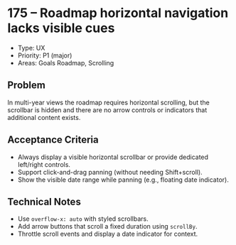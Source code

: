 # 175 – Roadmap horizontal navigation lacks visible cues

- Type: UX
- Priority: P1 (major)
- Areas: Goals Roadmap, Scrolling

## Problem
In multi-year views the roadmap requires horizontal scrolling, but the scrollbar is hidden and there are no arrow controls or indicators that additional content exists.

## Acceptance Criteria
- Always display a visible horizontal scrollbar or provide dedicated left/right controls.
- Support click-and-drag panning (without needing Shift+scroll).
- Show the visible date range while panning (e.g., floating date indicator).

## Technical Notes
- Use `overflow-x: auto` with styled scrollbars.
- Add arrow buttons that scroll a fixed duration using `scrollBy`.
- Throttle scroll events and display a date indicator for context.
